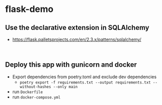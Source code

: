 # flask-demo
## Use the declarative extension in SQLAlchemy
- https://flask.palletsprojects.com/en/2.3.x/patterns/sqlalchemy/

<br>

## Deploy this app with gunicorn and docker
- Export dependencies from poetry.toml and exclude dev dependencies
    - `poetry export -f requirements.txt --output requirements.txt --without-hashes --only main`
- run `Dockerfile`
- run `docker-compose.yml`